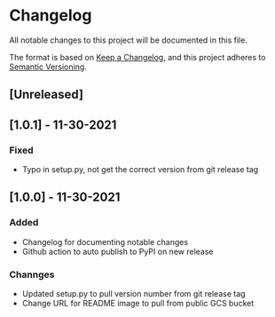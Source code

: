 # Changelog
All notable changes to this project will be documented in this file.

The format is based on [Keep a Changelog](https://keepachangelog.com/en/1.0.0/),
and this project adheres to [Semantic Versioning](https://semver.org/spec/v2.0.0.html).

## [Unreleased]

## [1.0.1] - 11-30-2021

### Fixed
- Typo in setup.py, not get the correct version from git release tag

## [1.0.0] - 11-30-2021

### Added
- Changelog for documenting notable changes
- Github action to auto publish to PyPI on new release

### Channges
- Updated setup.py to pull version number from git release tag
- Change URL for README image to pull from public GCS bucket

